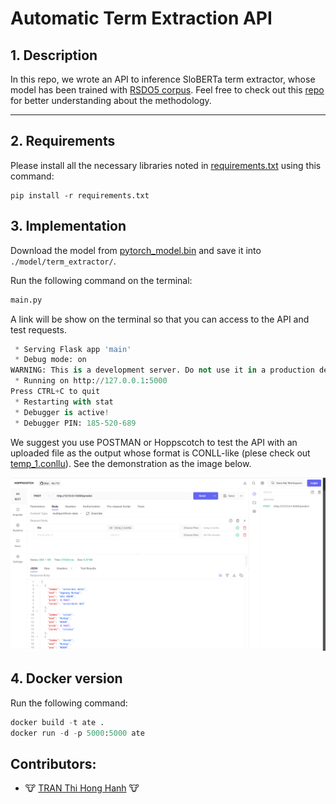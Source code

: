 # Automatic Term Extraction API

## 1. Description
In this repo, we wrote an API to inference SloBERTa term extractor, whose model has been trained with [RSDO5 corpus](https://www.clarin.si/repository/xmlui/handle/11356/1400). Feel free to check out this [repo](https://github.com/honghanhh/ate-2022) for better understanding about the methodology.

---

## 2. Requirements

Please install all the necessary libraries noted in [requirements.txt](./requirements.txt) using this command:

```
pip install -r requirements.txt
```

## 3. Implementation

Download the model from [pytorch_model.bin](https://kt-cloud.ijs.si/index.php/s/T4qtSKxbxgqr6c5) and save it into `./model/term_extractor/`.

Run the following command on the terminal:

```python
main.py
```

A link will be show on the terminal so that you can access to the API and test requests.
```python
 * Serving Flask app 'main'
 * Debug mode: on
WARNING: This is a development server. Do not use it in a production deployment. Use a production WSGI server instead.
 * Running on http://127.0.0.1:5000
Press CTRL+C to quit
 * Restarting with stat
 * Debugger is active!
 * Debugger PIN: 185-520-689
```

We suggest you use POSTMAN or Hoppscotch to test the API with an uploaded file as the output whose format is CONLL-like (plese check out [temp_1.conllu](temp_1.conllu)). See the demonstration as the image below.

![demo](./imgs/demo.png)


## 4. Docker version
Run the following command:
```python
docker build -t ate .  
docker run -d -p 5000:5000 ate
```

## Contributors:
- 🐮 [TRAN Thi Hong Hanh](https://github.com/honghanhh) 🐮
